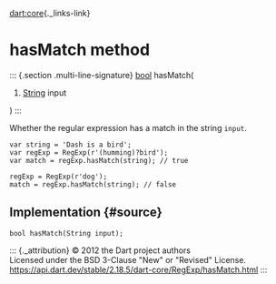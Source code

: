 [dart:core](../../dart-core/dart-core-library){._links-link}

hasMatch method
===============

::: {.section .multi-line-signature}
[bool](../bool-class) hasMatch(

1.  [String](../string-class) input

)
:::

Whether the regular expression has a match in the string `input`.

``` {.language-dart data-language="dart"}
var string = 'Dash is a bird';
var regExp = RegExp(r'(humming)?bird');
var match = regExp.hasMatch(string); // true

regExp = RegExp(r'dog');
match = regExp.hasMatch(string); // false
```

Implementation {#source}
--------------

``` {.language-dart data-language="dart"}
bool hasMatch(String input);
```

::: {._attribution}
© 2012 the Dart project authors\
Licensed under the BSD 3-Clause \"New\" or \"Revised\" License.\
<https://api.dart.dev/stable/2.18.5/dart-core/RegExp/hasMatch.html>
:::
